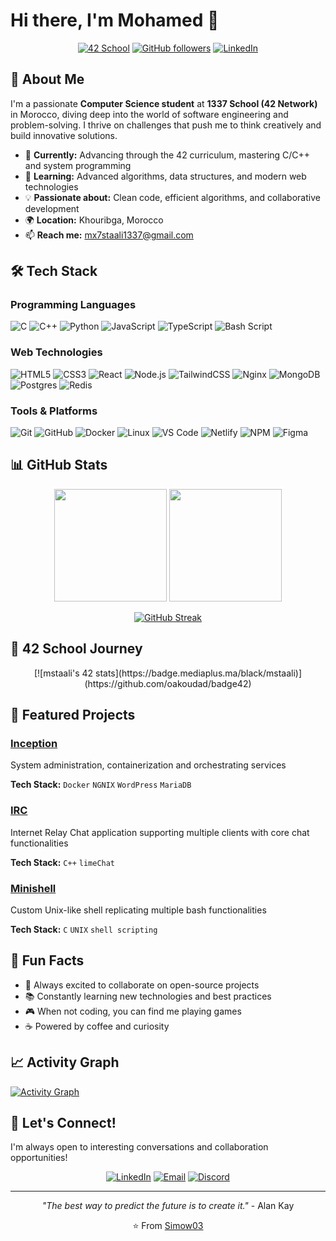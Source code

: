 
# Hi there, I'm Mohamed 👋

<div align="center">

[![42 School](https://img.shields.io/badge/42_School-1337-000000?style=for-the-badge&logo=42&logoColor=white)](https://profile.intra.42.fr/users/mstaali)
[![GitHub followers](https://img.shields.io/github/followers/Simow03?style=for-the-badge&logo=github&logoColor=white&color=0891b2)](https://github.com/Simow03)
[![LinkedIn](https://img.shields.io/badge/LinkedIn-0077B5?style=for-the-badge&logo=linkedin&logoColor=white)](https://www.linkedin.com/in/mohamed-staali-x03/)

</div>

## 🚀 About Me

I'm a passionate **Computer Science student** at **1337 School (42 Network)** in Morocco, diving deep into the world of software engineering and problem-solving. I thrive on challenges that push me to think creatively and build innovative solutions.

- 🎯 **Currently:** Advancing through the 42 curriculum, mastering C/C++ and system programming
- 🌱 **Learning:** Advanced algorithms, data structures, and modern web technologies  
- 💡 **Passionate about:** Clean code, efficient algorithms, and collaborative development
- 🌍 **Location:** Khouribga, Morocco
- 📫 **Reach me:** [mx7staali1337@gmail.com](mailto:mx7staali1337@gmail.com)

## 🛠️ Tech Stack

### Programming Languages
![C](https://img.shields.io/badge/C-A8B9CC?style=for-the-badge&logo=c&logoColor=black)
![C++](https://img.shields.io/badge/C++-00599C?style=for-the-badge&logo=cplusplus&logoColor=white)
![Python](https://img.shields.io/badge/Python-3776AB?style=for-the-badge&logo=python&logoColor=white)
![JavaScript](https://img.shields.io/badge/JavaScript-F7DF1E?style=for-the-badge&logo=javascript&logoColor=black)
![TypeScript](https://img.shields.io/badge/TypeScript-3178C6?style=for-the-badge&logo=typescript&logoColor=white)
![Bash Script](https://img.shields.io/badge/bash_script-%23121011.svg?style=for-the-badge&logo=gnu-bash&logoColor=white)

### Web Technologies
![HTML5](https://img.shields.io/badge/HTML5-E34F26?style=for-the-badge&logo=html5&logoColor=white)
![CSS3](https://img.shields.io/badge/CSS3-1572B6?style=for-the-badge&logo=css3&logoColor=white)
![React](https://img.shields.io/badge/React-61DAFB?style=for-the-badge&logo=react&logoColor=black)
![Node.js](https://img.shields.io/badge/Node.js-339933?style=for-the-badge&logo=nodedotjs&logoColor=white)
![TailwindCSS](https://img.shields.io/badge/tailwindcss-%2338B2AC.svg?style=for-the-badge&logo=tailwind-css&logoColor=white)
![Nginx](https://img.shields.io/badge/nginx-%23009639.svg?style=for-the-badge&logo=nginx&logoColor=white)
![MongoDB](https://img.shields.io/badge/MongoDB-%234ea94b.svg?style=for-the-badge&logo=mongodb&logoColor=white)
![Postgres](https://img.shields.io/badge/postgres-%23316192.svg?style=for-the-badge&logo=postgresql&logoColor=white)
![Redis](https://img.shields.io/badge/redis-%23DD0031.svg?style=for-the-badge&logo=redis&logoColor=white)

### Tools & Platforms
![Git](https://img.shields.io/badge/Git-F05032?style=for-the-badge&logo=git&logoColor=white)
![GitHub](https://img.shields.io/badge/GitHub-181717?style=for-the-badge&logo=github&logoColor=white)
![Docker](https://img.shields.io/badge/Docker-2496ED?style=for-the-badge&logo=docker&logoColor=white)
![Linux](https://img.shields.io/badge/Linux-FCC624?style=for-the-badge&logo=linux&logoColor=black)
![VS Code](https://img.shields.io/badge/VS_Code-007ACC?style=for-the-badge&logo=visualstudiocode&logoColor=white)
![Netlify](https://img.shields.io/badge/netlify-%23000000.svg?style=for-the-badge&logo=netlify&logoColor=#00C7B7)
![NPM](https://img.shields.io/badge/NPM-%23CB3837.svg?style=for-the-badge&logo=npm&logoColor=white)
![Figma](https://img.shields.io/badge/figma-%23F24E1E.svg?style=for-the-badge&logo=figma&logoColor=white)

## 📊 GitHub Stats

<div align="center">
  
<img height="180em" src="https://github-readme-stats.vercel.app/api?username=Simow03&show_icons=true&theme=tokyonight&include_all_commits=true&count_private=true"/>
<img height="180em" src="https://github-readme-stats.vercel.app/api/top-langs/?username=Simow03&layout=compact&langs_count=8&theme=tokyonight"/>

</div>

<div align="center">
  
[![GitHub Streak](https://streak-stats.demolab.com/?user=yourusername&theme=tokyonight)](https://git.io/streak-stats)

</div>

## 🎯 42 School Journey

<div align="center">
[![mstaali's 42 stats](https://badge.mediaplus.ma/black/mstaali)](https://github.com/oakoudad/badge42)
</div>

## 🚧 Featured Projects

###  [Inception](https://github.com/Simow03/1337-Inception)
System administration, containerization and orchestrating services

**Tech Stack:** `Docker` `NGNIX` `WordPress` `MariaDB`

###  [IRC](https://github.com/Simow03/1337-ft_IRC)
Internet Relay Chat application supporting multiple clients with core chat functionalities

**Tech Stack:** `C++` `limeChat`

###  [Minishell](https://github.com/Simow03/1337-minishell)
Custom Unix-like shell replicating multiple bash functionalities

**Tech Stack:** `C` `UNIX` `shell scripting`

## 🎨 Fun Facts

- 🌟 Always excited to collaborate on open-source projects
- 📚 Constantly learning new technologies and best practices
- 🎮 When not coding, you can find me playing games
- ☕ Powered by coffee and curiosity

## 📈 Activity Graph

[![Activity Graph](https://github-readme-activity-graph.vercel.app/graph?username=Simow03&theme=tokyo-night)](https://github.com/ashutosh00710/github-readme-activity-graph)

## 🤝 Let's Connect!

I'm always open to interesting conversations and collaboration opportunities!

<div align="center">

[![LinkedIn](https://img.shields.io/badge/LinkedIn-0077B5?style=for-the-badge&logo=linkedin&logoColor=white)](https://www.linkedin.com/in/mohamed-staali-x03/)
[![Email](https://img.shields.io/badge/Email-D14836?style=for-the-badge&logo=gmail&logoColor=white)](mailto:mx7staali1337@gmail.com)
[![Discord](https://img.shields.io/badge/Discord-5865F2?style=for-the-badge&logo=discord&logoColor=white)](https://discordapp.com/users/620631401326313506)

</div>

---

<div align="center">

*"The best way to predict the future is to create it."* - Alan Kay

⭐ From [Simow03](https://github.com/Simow03)

</div>
